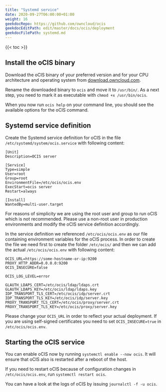 ```yaml
---
title: "Systemd service"
date: 2020-09-27T06:00:00+01:00
weight: 16
geekdocRepo: https://github.com/owncloud/ocis
geekdocEditPath: edit/master/docs/ocis/deployment
geekdocFilePath: systemd.md
---
```


{{< toc >}}

## Install the oCIS binary
Download the oCIS binary of your preferred version and for your CPU architecture and operating system from [download.owncloud.com](https://download.owncloud.com/ocis/ocis).

Rename the downloaded binary to `ocis` and move it to `/usr/bin/`. As a next step, you need to mark it as executable with `chmod +x /usr/bin/ocis`.

When you now run `ocis help` on your command line, you should see the available options for the oCIS command.


## Systemd service definition

Create the Systemd service definition for oCIS in the file `/etc/systemd/system/ocis.service` with following content:
```
[Unit]
Description=OCIS server

[Service]
Type=simple
User=root
Group=root
EnvironmentFile=/etc/ocis/ocis.env
ExecStart=ocis server
Restart=always

[Install]
WantedBy=multi-user.target
```

For reasons of simplicity we are using the root user and group to run oCIS which is not recommended. Please use a non-root user in production environments and modify the oCIS service definition accordingly.


In the service definition we referenced `/etc/ocis/ocis.env` as our file containing environment variables for the oCIS process.
In order to create the file we need first to create the folder `/etc/ocis/` and then we can add the actual `/etc/ocis/ocis.env` with following content:

```
OCIS_URL=https://some-hostname-or-ip:9200
PROXY_HTTP_ADDR=0.0.0.0:9200
OCIS_INSECURE=false

OCIS_LOG_LEVEL=error

GLAUTH_LDAPS_CERT=/etc/ocis/ldap/ldaps.crt
GLAUTH_LDAPS_KEY=/etc/ocis/ldap/ldaps.key
IDP_TRANSPORT_TLS_CERT=/etc/ocis/idp/server.crt
IDP_TRANSPORT_TLS_KEY=/etc/ocis/idp/server.key
PROXY_TRANSPORT_TLS_CERT=/etc/ocis/proxy/server.crt
PROXY_TRANSPORT_TLS_KEY=/etc/ocis/proxy/server.key
```

Please change your `OCIS_URL` in order to reflect your actual deployment. If you are using self-signed certificates you need to set `OCIS_INSECURE=true` in `/etc/ocis/ocis.env`.


## Starting the oCIS service

You can enable oCIS now by running `systemctl enable --now ocis`. It will ensure that oCIS also is restarted after a reboot of the host.

If you need to restart oCIS because of configuration changes in `/etc/ocis/ocis.env`, run `systemctl restart ocis`.

You can have a look at the logs of oCIS by issuing `journalctl -f -u ocis`.
